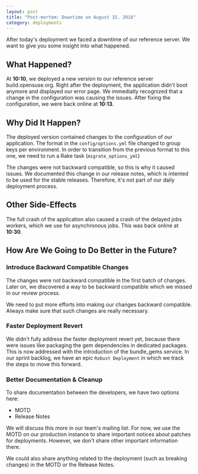 ```yaml
---
layout: post
title: "Post-mortem: Downtime on August 15, 2018"
category: deployments
---
```


After today's deployment we faced a downtime of our reference server. We want to give you some insight into what happened.

## What Happened?

At **10:10**, we deployed a new version to our reference server
build.opensuse.org. Right after the deployment, the application didn't boot
anymore and displayed our error page. We immediatly recognized that a change in
the configuration was causing the issues. After fixing the configuration, we
were back online at **10:13**.

## Why Did It Happen?

The deployed version contained changes to the configuration of our application.
The format in the `config/options.yml` file changed to group keys per
environment. In order to transition from the previous format to this one, we
need to run a Rake task (`migrate_options_yml`)

The changes were not backward compatible, so this is why it caused issues. We
documented this change in our release notes, which is intented to be used for
the stable releases. Therefore, it's not part of our daily deployment process.

## Other Side-Effects

The full crash of the application also caused a crash of the delayed jobs workers, which we use for asynchronous jobs. This was back online at **10:30**.

## How Are We Going to Do Better in the Future?

### Introduce Backward Compatible Changes

The changes were not backward compatible in the first batch of changes. Later
on, we discovered a way to be backward compatible which we missed in our review process.

We need to put more efforts into making our changes backward compatible. Always
make sure that such changes are really necessary.

### Faster Deployment Revert

We didn't fully address the faster deployment revert yet, because there were
issues like packaging the gem dependencies in dedicated packages. This is now
addressed with the introduction of the bundle_gems service. In our sprint
backlog, we have an epic `Robust Deployment` in which we track the steps to move
this forward.

### Better Documentation & Cleanup

To share documentation between the developers, we have two options here:
- MOTD
- Release Notes

We will discuss this more in our team's mailing list. For now, we use the MOTD
on our production instance to share important notices about patches for
deployments. However, we don't share other important information there.

We could also share anything related to the deployment (such as breaking
changes) in the MOTD or the Release Notes.
